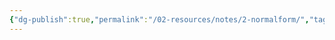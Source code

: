 ```yaml
---
{"dg-publish":true,"permalink":"/02-resources/notes/2-normalform/","tags":["datenbank"],"noteIcon":""}
---
```


